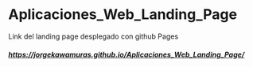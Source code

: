 # Aplicaciones_Web_Landing_Page
Link del landing page desplegado con github Pages
##### https://jorgekawamuras.github.io/Aplicaciones_Web_Landing_Page/
